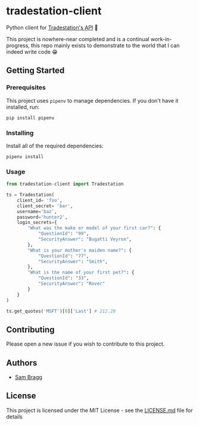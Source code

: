 # tradestation-client

Python client for [Tradestation's API](https://tradestation.github.io/api-docs/) 🐍

This project is nowhere-near completed and is a continual work-in-progress, this repo mainly exists to demonstrate to the world that I can indeed write code 😁

## Getting Started

### Prerequisites

This project uses `pipenv` to manage dependencies. If you don't have it installed, run: 

```
pip install pipenv
```

### Installing

Install all of  the required dependencies:

```
pipenv install
```

### Usage



```python
from tradestation-client import Tradestation

ts = Tradestation(
    client_id= 'foo',
    client_secret= 'bar',
    username='baz',
    password='hunter2',
    login_secrets={
        "What was the make or model of your first car?": {
            "QuestionId": "99",
            "SecurityAnswer": "Bugatti Veyron",
        },
        "What is your mother's maiden name?": {
            "QuestionId": "77",
            "SecurityAnswer": "Smith",
        },
        "What is the name of your first pet?": {
            "QuestionId": "33",
            "SecurityAnswer": "Rover"
        }
    }
)

ts.get_quotes('MSFT')[0]['Last'] # 212.20
```

## Contributing

Please open a new issue if you wish to contribute to this project. 

## Authors

* [Sam Bragg](github.com/sambragg)

## License

This project is licensed under the MIT License - see the [LICENSE.md](LICENSE.md) file for details


